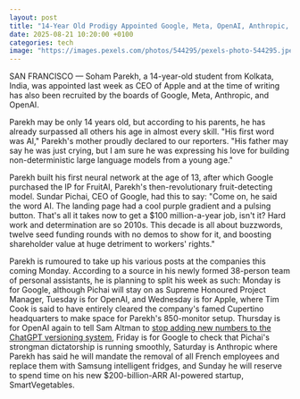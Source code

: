 ```yaml
---
layout: post
title: "14-Year Old Prodigy Appointed Google, Meta, OpenAI, Anthropic, Apple CEO"
date: 2025-08-21 10:20:00 +0100
categories: tech
image: "https://images.pexels.com/photos/544295/pexels-photo-544295.jpeg"
---
```

SAN FRANCISCO — Soham Parekh, a 14-year-old student from Kolkata, India, was appointed last week as CEO of Apple and at the time of writing has also been recruited by the boards of Google, Meta, Anthropic, and OpenAI.

Parekh may be only 14 years old, but according to his parents, he has already surpassed all others his age in almost every skill. "His first word was AI," Parekh's mother proudly declared to our reporters. "His father may say he was just crying, but I am sure he was expressing his love for building non-deterministic large language models from a young age."

Parekh built his first neural network at the age of 13, after which Google purchased the IP for FruitAI, Parekh's then-revolutionary fruit-detecting model. Sundar Pichai, CEO of Google, had this to say: "Come on, he said the word AI. The landing page had a cool purple gradient and a pulsing button. That's all it takes now to get a $100 million-a-year job, isn't it? Hard work and determination are so 2010s. This decade is all about buzzwords, twelve seed funding rounds with no demos to show for it, and boosting shareholder value at huge detriment to workers' rights."

Parekh is rumoured to take up his various posts at the companies this coming Monday. According to a source in his newly formed 38-person team of personal assistants, he is planning to split his week as such: Monday is for Google, although Pichai will stay on as Supreme Honoured Project Manager, Tuesday is for OpenAI, and Wednesday is for Apple, where Tim Cook is said to have entirely cleared the company's famed Cupertino headquarters to make space for Parekh's 850-monitor setup. Thursday is for OpenAI again to tell Sam Altman to <a href="http://allegedly.news/tech/2025/08/18/sam-altman-chatgpt.html">stop adding new numbers to the ChatGPT versioning system</a>, Friday is for Google to check that Pichai's strongman dictatorship is running smoothly, Saturday is Anthropic where Parekh has said he will mandate the removal of all French employees and replace them with Samsung intelligent fridges, and Sunday he will reserve to spend time on his new $200-billion-ARR AI-powered startup, SmartVegetables.